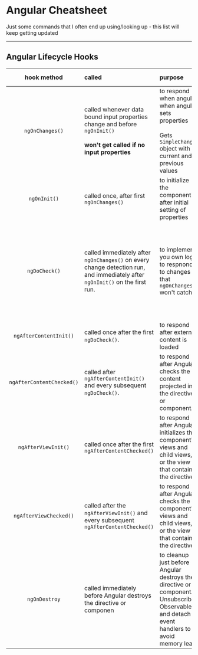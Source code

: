 # Angular Cheatsheet

Just some commands that I often end up using/looking up - this list will keep getting updated 

---

## Angular Lifecycle Hooks

|        hook method        | called                                                                                                                          | purpose                                                                                                                                     | called times | disadvantages                                                                                                                                       |
|:-------------------------:|:--------------------------------------------------------------------------------------------------------------------------------|:--------------------------------------------------------------------------------------------------------------------------------------------|:------------:|:----------------------------------------------------------------------------------------------------------------------------------------------------|
|      `ngOnChanges()`      | called whenever data bound input properties change and before `ngOnInit()`<br/><br/>**won't get called if no input properties** | to respond when angular when angular sets properties<br/><br/> Gets `SimpleChanges` object with current and previous values 	               |     many     |                                                                                                                                                     |
|       `ngOnInit()`	       | called once, after first `ngOnChanges()`	                                                                                       | to initialize the component after initial setting of properties	                                                                           |     once     |                                                                                                                                                     |
|       `ngDoCheck()`       | called immediately after `ngOnChanges()` on every change detection run, and immediately after `ngOnInit()` on the first run.	   | to implement you own logic to respnond to changes that `ngOnChanges()` won't catch                                                          |     many     | extremely expensive hook that is called whenever user clicks anywhere on the page - the logic inside should be very lightweight else UX will suffer |
|  `ngAfterContentInit()`   | called once after the first `ngDoCheck()`.                                                                                      | to respond after external content is loaded                                                                                                 |     once     |                                                                                                                                                     |
| `ngAfterContentChecked()` | called after `ngAfterContentInit()` and every subsequent `ngDoCheck()`.                                                         | to respond after Angular checks the content projected into the directive or component.                                                      |     many     |                                                                                                                                                     |
|    `ngAfterViewInit()`    | called once after the first `ngAfterContentChecked()`                                                                           | to respond after Angular initializes the component's views and child views, or the view that contains the directive.                        |     once     |                                                                                                                                                     |
|  `ngAfterViewChecked()`   | called after the `ngAfterViewInit()` and every subsequent `ngAfterContentChecked()`                                             | to respond after Angular checks the component's views and child views, or the view that contains the directive.                             |     many     |                                                                                                                                                     |
|       `ngOnDestroy`       | called immediately before Angular destroys the directive or componen                                                            | to cleanup just before Angular destroys the directive or component. Unsubscribe Observables and detach event handlers to avoid memory leaks |     once     |                                                                                                                                                     |

